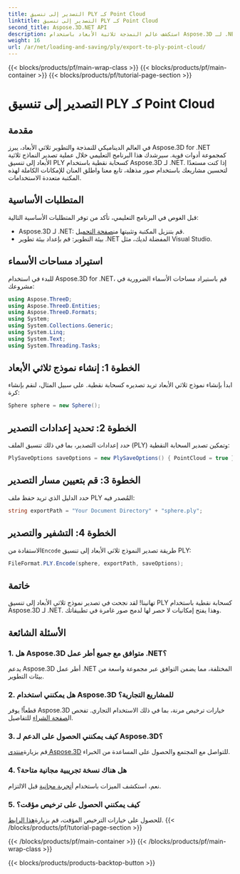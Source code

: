 ```yaml
---
title: التصدير إلى تنسيق PLY كـ Point Cloud
linktitle: التصدير إلى تنسيق PLY كـ Point Cloud
second_title: Aspose.3D.NET API
description: استكشف عالم النمذجة ثلاثية الأبعاد باستخدام Aspose.3D لـ .NET. تعلم كيفية تصدير النماذج إلى تنسيق PLY دون عناء. ارفع مستوى مشاريعك بصور مذهلة.
weight: 16
url: /ar/net/loading-and-saving/ply/export-to-ply-point-cloud/
---
```


{{< blocks/products/pf/main-wrap-class >}}
{{< blocks/products/pf/main-container >}}
{{< blocks/products/pf/tutorial-page-section >}}

# التصدير إلى تنسيق PLY كـ Point Cloud

## مقدمة
في العالم الديناميكي للنمذجة والتطوير ثلاثي الأبعاد، يبرز Aspose.3D for .NET كمجموعة أدوات قوية. سيرشدك هذا البرنامج التعليمي خلال عملية تصدير النماذج ثلاثية الأبعاد إلى تنسيق PLY كسحابة نقطية باستخدام Aspose.3D لـ .NET. إذا كنت مستعدًا لتحسين مشاريعك باستخدام صور مذهلة، تابع معنا واطلق العنان للإمكانات الكاملة لهذه المكتبة متعددة الاستخدامات.
## المتطلبات الأساسية
قبل الغوص في البرنامج التعليمي، تأكد من توفر المتطلبات الأساسية التالية:
-  Aspose.3D لـ .NET: قم بتنزيل المكتبة وتثبيتها من[صفحة التحميل](https://releases.aspose.com/3d/net/).
- بيئة التطوير: قم بإعداد بيئة تطوير .NET المفضلة لديك، مثل Visual Studio.
## استيراد مساحات الأسماء
للبدء في استخدام Aspose.3D for .NET، قم باستيراد مساحات الأسماء الضرورية في مشروعك:
```csharp
using Aspose.ThreeD;
using Aspose.ThreeD.Entities;
using Aspose.ThreeD.Formats;
using System;
using System.Collections.Generic;
using System.Linq;
using System.Text;
using System.Threading.Tasks;
```
## الخطوة 1: إنشاء نموذج ثلاثي الأبعاد
ابدأ بإنشاء نموذج ثلاثي الأبعاد تريد تصديره كسحابة نقطية. على سبيل المثال، لنقم بإنشاء كرة:
```csharp
Sphere sphere = new Sphere();
```
## الخطوة 2: تحديد إعدادات التصدير
حدد إعدادات التصدير، بما في ذلك تنسيق الملف (PLY) وتمكين تصدير السحابة النقطية:
```csharp
PlySaveOptions saveOptions = new PlySaveOptions() { PointCloud = true };
```
## الخطوة 3: قم بتعيين مسار التصدير
حدد الدليل الذي تريد حفظ ملف PLY المُصدر فيه:
```csharp
string exportPath = "Your Document Directory" + "sphere.ply";
```
## الخطوة 4: التشفير والتصدير
 الاستفادة من`Encode` طريقة تصدير النموذج ثلاثي الأبعاد إلى تنسيق PLY:
```csharp
FileFormat.PLY.Encode(sphere, exportPath, saveOptions);
```
## خاتمة
تهانينا! لقد نجحت في تصدير نموذج ثلاثي الأبعاد إلى تنسيق PLY كسحابة نقطية باستخدام Aspose.3D لـ .NET. وهذا يفتح إمكانيات لا حصر لها لدمج صور غامرة في تطبيقاتك.

## الأسئلة الشائعة
### 1. هل Aspose.3D متوافق مع جميع أطر عمل .NET؟
يدعم Aspose.3D أطر عمل .NET المختلفة، مما يضمن التوافق عبر مجموعة واسعة من بيئات التطوير.
### 2. هل يمكنني استخدام Aspose.3D للمشاريع التجارية؟
 قطعاً! يوفر Aspose.3D خيارات ترخيص مرنة، بما في ذلك الاستخدام التجاري. تفحص ال[صفحة الشراء](https://purchase.aspose.com/buy) للتفاصيل.
### 3. كيف يمكنني الحصول على الدعم لـ Aspose.3D؟
 قم بزيارة[منتدى Aspose.3D](https://forum.aspose.com/c/3d/18) للتواصل مع المجتمع والحصول على المساعدة من الخبراء.
### 4. هل هناك نسخة تجريبية مجانية متاحة؟
 نعم، استكشف الميزات باستخدام أ[تجربة مجانية](https://releases.aspose.com/) قبل الالتزام.
### 5. كيف يمكنني الحصول على ترخيص مؤقت؟
 للحصول على خيارات الترخيص المؤقت، قم بزيارة[هذا الرابط](https://purchase.aspose.com/temporary-license/).
{{< /blocks/products/pf/tutorial-page-section >}}

{{< /blocks/products/pf/main-container >}}
{{< /blocks/products/pf/main-wrap-class >}}

{{< blocks/products/products-backtop-button >}}
